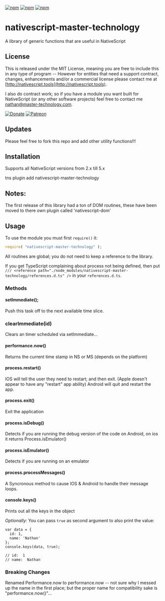 [![npm](https://img.shields.io/npm/v/nativescript-master-technology.svg)](https://www.npmjs.com/package/nativescript-master-technology)
[![npm](https://img.shields.io/npm/l/nativescript-master-technology.svg)](https://www.npmjs.com/package/nativescript-master-technology)
[![npm](https://img.shields.io/npm/dt/nativescript-master-technology.svg?label=npm%20d%2fls)](https://www.npmjs.com/package/nativescript-master-technology)

# nativescript-master-technology
A library of generic functions that are useful in NativeScript

## License

This is released under the MIT License, meaning you are free to include this in any type of program -- However for entities that need a support contract, changes, enhancements and/or a commercial license please contact me at [http://nativescript.tools](http://nativescript.tools).

I also do contract work; so if you have a module you want built for NativeScript (or any other software projects) feel free to contact me [nathan@master-technology.com](mailto://nathan@master-technology.com).

[![Donate](https://img.shields.io/badge/Donate-PayPal-brightgreen.svg?style=plastic)](https://www.paypal.com/cgi-bin/webscr?cmd=_donations&business=HN8DDMWVGBNQL&lc=US&item_name=Nathanael%20Anderson&item_number=nativescript%2dmastertechnology&no_note=1&no_shipping=1&currency_code=USD&bn=PP%2dDonationsBF%3ax%3aNonHosted)
[![Patreon](https://img.shields.io/badge/Pledge-Patreon-brightgreen.svg?style=plastic)](https://www.patreon.com/NathanaelA)

## Updates

Please feel free to fork this repo and add other utility functions!!!


## Installation 
Supports all NativeScript versions from 2.x till 5.x
  
tns plugin add nativescript-master-technology

## Notes:

The first release of this library had a ton of DOM routines, these have been moved to there own plugin called 'nativescript-dom'


## Usage

To use the  module you must first `require()` it:

```js
require( "nativescript-master-technology" );
```

 All routines are global; you do not need to keep a reference to the library.

 If you get TypeScript complaining about process not being defined, then put `/// <reference path="./node_modules/nativescript-master-technology/references.d.ts" />` in your `references.d.ts`.

### Methods

#### setImmediate(<function>);
Push this task off to the next available time slice.

### clearImmediate(id)
Clears an timer scheduled via setImmediate...

#### performance.now()
Returns the current time stamp in NS or MS (depends on the platform)

#### process.restart()
IOS will tell the user they need to restart; and then exit.  (Apple doesn't appear to have any "restart" app ability)
Android will quit and restart the app.

#### process.exit()
Exit the application

#### process.isDebug()
Detects if you are running the debug version of the code on Android, on ios it returns Process.isEmulator()

#### process.isEmulator()
Detects if you are running on an emulator

#### process.processMessages()
A Syncronous method to cause IOS & Android to handle their message loops.  

#### console.keys()
Prints out all the keys in the object

*Optionally*: You can pass `true` as second argument to also print the value:

```
var data = {
  id: 1,
  name: 'Nathan'
};
console.keys(data, true);

// id:  1
// name:  Nathan

```

### Breaking Changes
Renamed Performance.now to performance.now -- not sure why I messed up the name in the first place; but the proper name for compatibility sake is "performance.now()"...
